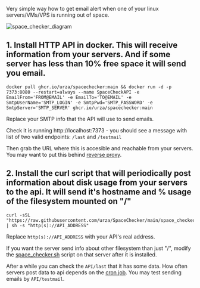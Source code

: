 Very simple way how to get email alert when one of your linux servers/VMs/VPS is running out of space.

![space_checker_diagram](https://github.com/urza/SpaceChecker/assets/189804/9358d584-32a8-48b3-bc86-345f768aa950)

## 1. Install HTTP API in docker. This will receive information from your servers. And if some server has less than 10% free space it will send you email.

```
docker pull ghcr.io/urza/spacechecker:main && docker run -d -p 7373:8080 --restart=always --name SpaceCheckAPI -e EmailFrom='FROM@EMAIL' -e EmailTo='TO@EMAIL' -e SmtpUserName='SMTP_LOGIN' -e SmtpPwd='SMTP_PASSWORD' -e SmtpServer='SMTP_SERVER' ghcr.io/urza/spacechecker:main
```

Replace your SMTP info that the API will use to send emails.

Check it is running http://localhost:7373 - you should see a message with list of two valid endpoints: `/last` and `/testmail`

Then grab the URL where this is accesible and reachable from your servers. You may want to put this behind [reverse proxy](https://nginxproxymanager.com/ "reverse proxy").


## 2. Install the curl script that will periodically post information about disk usage from your servers to the api. It will send it's hostname and % usage of the filesystem mounted on "/"

    curl -sSL "https://raw.githubusercontent.com/urza/SpaceChecker/main/space_checker_install.sh" | sh -s "http(s)://API_ADDRESS"

Replace `http(s)://API_ADDRESS` with your API's real address. 

If you want the server send info about other filesystem than just "/", modify the [space_checker.sh](https://github.com/urza/SpaceChecker/blob/main/space_checker.sh) script on that server after it is installed.

After a while you can check the `API/last` that it has some data. How often servers post data to api depends on the [cron job](https://github.com/urza/SpaceChecker/blob/main/space_checker_install.sh#L20).
You may test sending emails by `API/testmail`.
